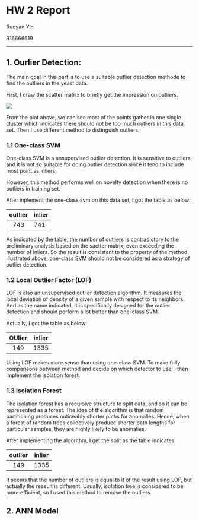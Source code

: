 # HW 2 Report

Ruoyan Yin

916666619

---

## 1. Ourlier Detection:

The main goal in this part is to use a suitable outlier detection methode to find the outliers in the yeast data.

First, I draw the scatter matrix to briefly get the impression on outliers. 

![](/Users/yry/Dropbox/Courses/ecs171/Projects/171ass2/pics/pair.png)

From the plot above, we can see most of the points gather in one single cluster which indicates there should not be too much outliers in this data set. Then I use different method to distinguish outliers.

### 1.1 One-class SVM

One-class SVM is a unsupervised outlier detection. It is sensitive to outliers and it is not so suitable for doing outlier detection since it tend to include most point as inliers.

However, this method performs well on novelty detection when there is no outliers in training set.

After inplement the one-class svm on this data set, I got the table as below:

| outlier | inlier |
| :-----: | ------ |
|   743   | 741    |

As indicated by the table, the number of outliers is contradictory to the preliminary analysis based on the sactter matrix, even exceeding the number of inliers. So the result is consistent to the property of the method illustrated above, one-class SVM should not be considered as a strategy of outlier detection.

### 1.2 Local Outlier Factor (LOF)

LOF is also an unsupervised outlier detection algorithm.  It measures the local deviation of density of a given sample with respect to its neighbors. And as the name indicated, it is specifically designed for the outlier detection and should perform a lot better than one-class SVM. 

Actually, I got the table as below:

| OUlier | inlier |
| :----: | :----: |
|  149   |  1335  |

Using LOF makes more sense than using one-class SVM. To make fully comparisons between method and decide on which detector to use, I then implement the isolation forest.

### 1.3 Isolation Forest

The isolation forest has a recursive structure to split data,  and so it can be represented as a forest. The idea of the algorithm is that random partitioning produces noticeably shorter paths for anomalies. Hence, when a forest of random trees collectively produce shorter path lengths for particular samples, they are highly likely to be anomalies.

After implementing the algorithm, I get the split as the table indicates.

| outlier | inlier |
| :-----: | ------ |
|   149   | 1335   |

It seems that the number of outliers is equal to it of the result using LOF, but actually the reasult is different. Usually, isolation tree is considered to be more efficient, so I used this method to remove the outliers.

## 2. ANN Model







